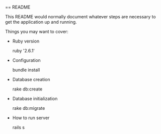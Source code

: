 == README

This README would normally document whatever steps are necessary to get the
application up and running.

Things you may want to cover:

* Ruby version

    ruby '2.6.1'

* Configuration

    bundle install

* Database creation

    rake db:create

* Database initialization

    rake db:migrate

* How to run server

    rails s
      
